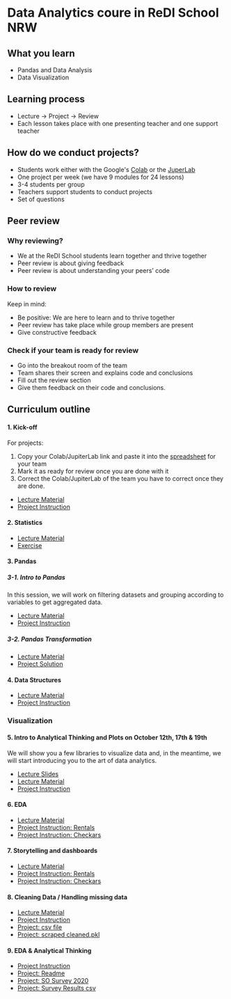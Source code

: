 
# Data Analytics coure in ReDI School NRW

## What you learn
- Pandas and Data Analysis
- Data Visualization

## Learning process
- Lecture -> Project -> Review
- Each lesson takes place with one presenting teacher and one support teacher

## How do we conduct projects?
- Students work either with the Google's [Colab](https://colab.research.google.com/) or the [JuperLab](https://hub.gke2.mybinder.org/user/jupyterlab-jupyterlab-demo-eoawtdbj/lab/tree/demo)
- One project per week (we have 9 modules for 24 lessons)
- 3-4 students per group
- Teachers support students to conduct projects
- Set of questions

## Peer review
### Why reviewing?
- We at the ReDI School students learn together and thrive together
- Peer review is about giving feedback
- Peer review is about understanding your peers’ code

### How to review
Keep in mind:
- Be positive: We are here to learn and to thrive together
- Peer review has take place while group members are present
- Give constructive feedback

### Check if your team is ready for review
- Go into the breakout room of the team
- Team shares their screen and explains code and conclusions
- Fill out the review section
- Give them feedback on their code and conclusions.

## Curriculum outline
#### 1. Kick-off
For projects:
1. Copy your Colab/JupiterLab link and paste it into the [spreadsheet](https://docs.google.com/spreadsheets/d/19BwCGNIUWks-qOdsjNDo9BIoddVXo0Ps/edit?usp=sharing&ouid=104114812937905751764&rtpof=true&sd=true) for your team
2. Mark it as ready for review once you are done with it
3. Correct the Colab/JupiterLab of the team you have to correct once they are done.
- [Lecture Material](/1_Kick_Off_Lecture.ipynb)
- [Project Instruction](/1_Kick_Off_Project.ipynb)

#### 2. Statistics
- [Lecture Material](/2_Statistics.ipynb)
- [Exercise](/2_Statistics.ipynb)

#### 3. Pandas
##### 3-1. Intro to Pandas
In this session, we will work on filtering datasets and grouping according to variables to get aggregated data.
- [Lecture Material](/3_1_Lecture_Intro_to_Pandas.ipynb)
- [Project Instruction](3_Pandas_Project.ipynb)

##### 3-2. Pandas Transformation
- [Lecture Material](/3_2_Lecture_Pandas_Transformations.ipynb)
- [Project Solution](/3_Pandas_Project_Solutions.ipynb)

#### 4. Data Structures
- [Lecture Material](/4_Data_Structures_Lecture_w_Solutions.ipynb)
- [Project Instruction](/4_Data_Structures_Project.ipynb)

### Visualization

#### 5. Intro to Analytical Thinking and Plots on October 12th, 17th & 19th
We will show you a few libraries to visualize data and, in the meantime, we will start introducing you to the art of data analytics.
- [Lecture Slides](https://github.com/ReDI-School/nrw-data-analytics/blob/151f4008e78778a40af77039d465c33cc14a0148/5_Lecture%20Slides%20%E2%80%94Intro%20to%20Analytical%20Thinking%20&%20Plotting.pptx)
- [Lecture Material](/5_Lecture_—_Introduction_to_analytical_thinking.ipynb)
- [Project Instruction](/5_Lecture_—_Introduction_to_analytical_thinking.ipynb)

#### 6. EDA
- [Lecture Material](https://github.com/ReDI-School/nrw-data-analytics/blob/main/6_Lecture_More_Plots_and_intro_to_EDA_edited.ipynb)
- [Project Instruction: Rentals](/6_EDA_&_Plotting_Project_RENTALS.ipynb)
- [Project Instruction: Checkars](/6_EDA_&_Plotting_Project_CHECKARS.ipynb)

#### 7. Storytelling and dashboards
- [Lecture Material](/7_Storytelling_&_dashboards_Lecture.ipynb)
- [Project Instruction: Rentals](/7_Project_RENTALS.ipynb)
- [Project Instruction: Checkars](/7_Project_CHECKARS.ipynb)

#### 8. Cleaning Data / Handling missing data
- [Lecture Material](https://github.com/ReDI-School/nrw-data-analytics/blob/75f3e72ed2bac27d6c9a0dcaa11cb7172d0e22d8/8_Data_Cleaning_&_Missing_Values_Class.ipynb)
- [Project Instruction](https://github.com/ReDI-School/nrw-data-analytics/blob/75f3e72ed2bac27d6c9a0dcaa11cb7172d0e22d8/8_Data_Cleaning_&_Missing_Values_Project.ipynb)
- [Project: csv file](https://github.com/ReDI-School/nrw-data-analytics/blob/41603cd6b957ba179f2cd53dd24b8040cd29f631/8_berlin_housing_with_scraped%20-%20berlin_housing_with_scraped.csv)
- [Project: scraped cleaned.pkl](/8_berlin_housing_with_scraped_class_cleaned.pkl)

#### 9. EDA & Analytical Thinking
- [Project Instruction](/9_Stackoverflow_Analytical_Thinking.ipynb)
- [Project: Readme](/9_README_2020.txt)
- [Project: SO Survey 2020](/9_so_survey_2020.pdf)
- [Project: Survey Results csv](https://github.com/ReDI-School/nrw-data-analytics/blob/755db0ff3ea7dd5befdfca3eaa8741b8ad996e50/9_survey_results_schema%20-%20survey_results_schema.csv)
